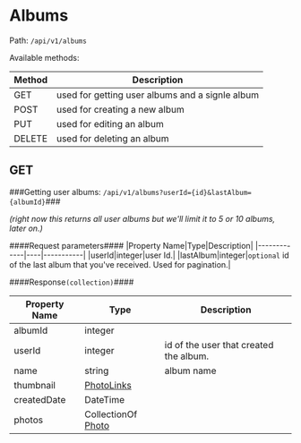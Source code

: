 Albums
=

Path: `/api/v1/albums`  

Available methods:

|Method|Description|
|------|-----------|
|GET|used for getting user albums and a signle album|
|POST|used for creating a new album|
|PUT|used for editing an album|
|DELETE|used for deleting an album|

GET
-
###Getting user albums: `/api/v1/albums?userId={id}&lastAlbum={albumId}`###

*(right now this returns all user albums but we'll limit it to 5 or 10 albums, later on.)*

####Request parameters####
|Property Name|Type|Description|
|-------------|----|-----------|
|userId|integer|user Id.|
|lastAlbum|integer|`optional` id of the last album that you've received. Used for pagination.|


####Response`(collection)`####

|Property Name|Type|Description|
|-------------|----|-----------|
|albumId|integer||
|userId|integer|id of the user that created the album.|
|name|string|album name|
|thumbnail|[PhotoLinks](https://github.com/zazzlife/api-docs/blob/master/objects/PhotoLinks.md)||
|createdDate|DateTime||
|photos|CollectionOf [Photo](https://github.com/zazzlife/api-docs/blob/master/objects/photo.md)||
